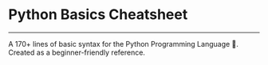 # Python Basics Cheatsheet
_________________________
A 170+ lines of basic syntax for the Python Programming Language 🐍. Created as a beginner-friendly reference.